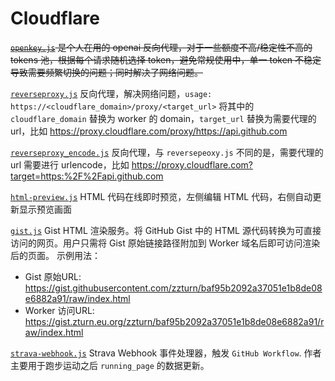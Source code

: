 # Cloudflare

~~[`openkey.js`](https://github.com/zzturn/Miscellaneous/raw/master/Cloudflare/openkey.js) 是个人在用的 openai 反向代理，对于一些额度不高/稳定性不高的 tokens 池，根据每个请求随机选择 token，避免常规使用中，单一 token 不稳定导致需要频繁切换的问题；同时解决了网络问题。~~

[`reverseproxy.js`](https://github.com/zzturn/Miscellaneous/raw/master/Cloudflare/reverseproxy.js) 反向代理，解决网络问题，`usage: https://<cloudflare_domain>/proxy/<target_url>` 将其中的 `cloudflare_domain` 替换为 worker 的 domain，`target_url` 替换为需要代理的 url，比如 https://proxy.cloudflare.com/proxy/https://api.github.com

[`reverseproxy_encode.js`](https://github.com/zzturn/Miscellaneous/raw/master/Cloudflare/reverseproxy_encode.js) 反向代理，与 `reversepeoxy.js` 不同的是，需要代理的 url 需要进行 urlencode，比如 https://proxy.cloudflare.com?target=https:%2F%2Fapi.github.com

[`html-preview.js`](https://github.com/zzturn/Miscellaneous/raw/master/Cloudflare/html-preview.js) HTML 代码在线即时预览，左侧编辑 HTML 代码，右侧自动更新显示预览画面

[`gist.js`](https://github.com/zzturn/Miscellaneous/raw/master/Cloudflare/gist.js) Gist HTML 渲染服务。将 GitHub Gist 中的 HTML 源代码转换为可直接访问的网页。用户只需将 Gist 原始链接路径附加到 Worker 域名后即可访问渲染后的页面。 示例用法：
 - Gist 原始URL: https://gist.githubusercontent.com/zzturn/baf95b2092a37051e1b8de08e6882a91/raw/index.html
 - Worker 访问URL: https://gist.zturn.eu.org/zzturn/baf95b2092a37051e1b8de08e6882a91/raw/index.html

[`strava-webhook.js`](https://github.com/zzturn/Miscellaneous/raw/master/Cloudflare/strava-webhook.js) Strava Webhook 事件处理器，触发 `GitHub Workflow`. 作者主要用于跑步运动之后 `running_page` 的数据更新。